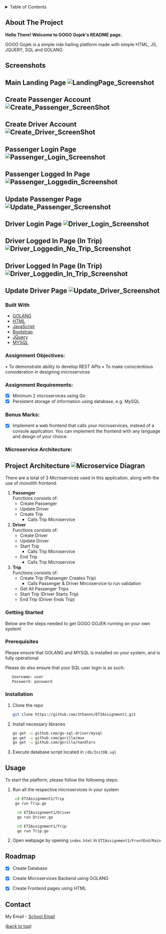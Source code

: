 <!-- TABLE OF CONTENTS -->
<details>
  <summary>Table of Contents</summary>
  <ol>
    <li>
      <a href="#about-the-project">About The Project</a>
      <ul>
        <li><a href="#built-with">Built With</a></li>
      </ul>
    </li>
    <li>
      <a href="#getting-started">Getting Started</a>
      <ul>
        <li><a href="#prerequisites">Prerequisites</a></li>
        <li><a href="#installation">Installation</a></li>
        <li><a href="#usage">Usage</a></li>
      </ul>
    </li>
    <li><a href="#roadmap">Roadmap</a></li>
    <li><a href="#license">License</a></li>
    
  </ol>
</details>



<!-- ABOUT THE PROJECT -->
## About The Project

**Hello There! Welcome to GOGO Gojek's README page.**

GOGO Gojek is a simple ride hailing platform made with simple HTML, JS, JQUERY, SQL and GOLANG

## Screenshots
**Main Landing Page**
![LandingPage_Screenshot][home-page]
---

**Create Passenger Account**
![Create_Passenger_ScreenShot][create-passenger]
---

**Create Driver Account**
![Create_Driver_ScreenShot][create-driver]
---

**Passenger Login Page**
![Passenger_Login_Screenshot][passenger-login]
---

**Passenger Logged In Page**
![Passenger_Loggedin_Screenshot][passenger-loggedin]
---

**Update Passenger Page**
![Update_Passenger_Screenshot][update-passenger]
---

**Driver Login Page**
![Driver_Login_Screenshot][driver-login]
---

**Driver Logged In Page (In Trip)**
![Driver_Loggedin_No_Trip_Screenshot][Driver-loggedinnotrip]
---

**Driver Logged In Page (In Trip)**
![Driver_Loggedin_In_Trip_Screenshot][Driver-loggedintrip]
---

**Update Driver Page**
![Update_Driver_Screenshot][update-driver]
---

### Built With

* [GOLANG](https://go.dev/)
* [HTML](https://html.com/)
* [JavaScript](https://reactjs.org/)
* [Bootstrap](https://getbootstrap.com)
* [JQuery](https://jquery.com)
* [MYSQL](https://www.mysql.com/)


### Assignment Objectives: 
•	To demonstrate ability to develop REST APIs
•	To make conscientious consideration in designing microservices

### Assignment Requirements: 
- [x] Minimum 2 microservices using Go
- [x]	Persistent storage of information using database, e.g. MySQL

### Bonus Marks: 
- [x] Implement a web frontend that calls your microservices, instead of a console application. You can implement the frontend with any language and design of your choice.

### Microservice Architecture: 


**Project Architecture**
![Microservice Diagran][microservice-diagram]
---

There are a total of 3 Microservices used in this application, along with the use of monolith frontend.

1. **Passenger**<br />
  Functions consists of:
    - Create Passenger
    - Update Driver
    - Create Trip 
      - Calls Trip Microservice
2. **Driver**<br />
  Functions consists of:
    - Create Driver
    - Update Driver
    - Start Trip
      - Calls Trip Microservice
   - End Trip
      - Calls Trip Microservice
3. **Trip**<br />
  Functions consists of:
    - Create Trip (Passenger Creates Trip) 
      - Calls Passenger & Driver Mircoservice to run validation
    - Get All Passenger Trips
    - Start Trip (Driver Starts Trip)
    - End Trip (Driver Ends Trip)
<!-- GETTING STARTED -->
### Getting Started
Below are the steps needed to get GOGO GOJEK running on your own system!

### Prerequisites<br />

  Please ensure that GOLANG and MYSQL is installed on your system, and is fully operational

  Please do also ensure that your SQL user login is as such:
 ```sh
    Username: user
    Password: password
 ```
### Installation

1. Clone the repo
   ```sh
   git clone https://github.com/3thannn/ETIAssignment1.git
   ```
2. Install necessary libraries
   ```sh
   go get -u github.com/go-sql-driver/mysql
   go get -u github.com/gorilla/mux
   go get -u github.com/gorilla/handlers
   ```
3. Execute database script located in `/db/InitDB.sql`



<!-- USAGE EXAMPLES -->
## Usage


To start the platform, please follow the following steps:
1. Run all the respective microservices in your system
   ```sh
    cd ETIAssignment1/Trip
    go run Trip.go
   ```

    ```sh
      cd ETIAssignment1/Driver
      go run Driver.go
     ```
    ```sh
      cd ETIAssignment1/Trip
      go run Trip.go
     ```

2. Open webpage by opening `index.html` in `ETIAssignment1/FrontEnd/Main`

<!-- ROADMAP -->
## Roadmap

- [x] Create Database
- [x] Create Microservices Backend using GOLANG
- [x] Create Frontend pages using HTML








<!-- CONTACT -->
## Contact

My Email - [School Email](mailto:s10185214@connect.np.edu.sg) 

<p align="left">(<a href="#top">back to top</a>)</p>

<!-- MARKDOWN LINKS & IMAGES -->
[home-page]: ./images/Home_Page.PNG
[create-driver]: ./images/Create_Driver.PNG
[create-passenger]: ./images/Create_Passenger.PNG
[passenger-login]: ./images/Passenger_Login.PNG
[passenger-loggedin]: ./images/Passenger_LoggedIn.PNG
[update-passenger]: ./images/Update_Passenger.PNG
[driver-login]: ./images/Driver_Login.PNG
[driver-loggedintrip]: ./images/Driver_Loginin_InTrip.PNG
[driver-loggedinnotrip]: ./images/Driver_Loginin_NoTrip.PNG
[update-driver]: ./images/Update_Driver.PNG
[microservice-diagram]: ./images/MicroService_Diagram.PNG


